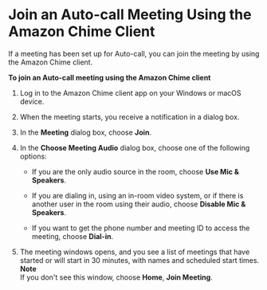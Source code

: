 # Join an Auto\-call Meeting Using the Amazon Chime Client<a name="chime-join-meeting-client"></a>

If a meeting has been set up for Auto\-call, you can join the meeting by using the Amazon Chime client\.

**To join an Auto\-call meeting using the Amazon Chime client**

1. Log in to the Amazon Chime client app on your Windows or macOS device\.

1. When the meeting starts, you receive a notification in a dialog box\.

1. In the **Meeting** dialog box, choose **Join**\.

1. In the **Choose Meeting Audio** dialog box, choose one of the following options:

   + If you are the only audio source in the room, choose **Use Mic & Speakers**\.

   + If you are dialing in, using an in\-room video system, or if there is another user in the room using their audio, choose **Disable Mic & Speakers**\.

   + If you want to get the phone number and meeting ID to access the meeting, choose **Dial\-in**\.

1. The meeting windows opens, and you see a list of meetings that have started or will start in 30 minutes, with names and scheduled start times\.
**Note**  
If you don't see this window, choose **Home**, **Join Meeting**\.